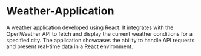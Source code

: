 # Weather-Application
A weather application developed using React. It integrates with the OpenWeather API to fetch and display the current weather conditions for a specified city. The application showcases the ability to handle API requests and present real-time data in a React environment.
